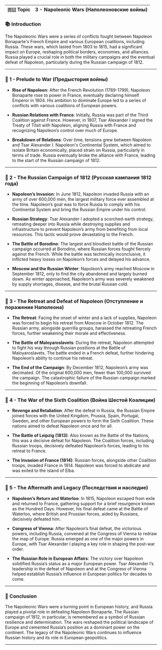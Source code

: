 
|🇷🇺 Topic|3 - Napoleonic Wars (Наполеоновские войны)|
|---|---|

### 📚 Introduction

The Napoleonic Wars were a series of conflicts fought between Napoleon Bonaparte's French Empire and various European coalitions, including Russia. These wars, which lasted from 1803 to 1815, had a significant impact on Europe, reshaping political borders, economies, and alliances. Russia played a crucial role in both the military campaigns and the eventual defeat of Napoleon, particularly during the Russian campaign of 1812.

---

### 🔑 1 - Prelude to War (Предыстория войны)

- **Rise of Napoleon**: After the French Revolution (1789-1799), Napoleon Bonaparte rose to power in France, eventually declaring himself Emperor in 1804. His ambition to dominate Europe led to a series of conflicts with various coalitions of European powers.
    
- **Russian Relations with France**: Initially, Russia was part of the Third Coalition against France. However, in 1807, Tsar Alexander I signed the Treaty of Tilsit with Napoleon, aligning Russia with France and recognizing Napoleon’s control over much of Europe.
    
- **Breakdown of Relations**: Over time, tensions grew between Napoleon and Tsar Alexander I. Napoleon's Continental System, which aimed to isolate Britain economically, placed strain on Russia, particularly in terms of trade. Russia eventually broke the alliance with France, leading to the start of the Russian campaign of 1812.
    

---

### 🧪 2 - The Russian Campaign of 1812 (Русская кампания 1812 года)

- **Napoleon’s Invasion**: In June 1812, Napoleon invaded Russia with an army of over 600,000 men, the largest military force ever assembled at the time. Napoleon’s goal was to force Russia to comply with his Continental System and bring the Russian Empire under his control.
    
- **Russian Strategy**: Tsar Alexander I adopted a scorched-earth strategy, retreating deeper into Russia while destroying supplies and infrastructure to prevent Napoleon’s army from benefiting from local resources. This tactic would prove devastating to the French.
    
- **The Battle of Borodino**: The largest and bloodiest battle of the Russian campaign occurred at Borodino, where Russian forces fought fiercely against the French. While the battle was technically inconclusive, it inflicted heavy losses on Napoleon’s forces and delayed his advance.
    
- **Moscow and the Russian Winter**: Napoleon’s army reached Moscow in September 1812, only to find the city abandoned and largely burned down. As winter approached, Napoleon’s army was severely weakened by supply shortages, disease, and the brutal Russian cold.
    

---

### 🧠 3 - The Retreat and Defeat of Napoleon (Отступление и поражение Наполеона)

- **The Retreat**: Facing the onset of winter and a lack of supplies, Napoleon was forced to begin his retreat from Moscow in October 1812. The Russian army, alongside guerrilla groups, harassed the retreating French forces, further weakening their morale and effectiveness.
    
- **The Battle of Maloyaroslavets**: During the retreat, Napoleon attempted to fight his way through Russian positions at the Battle of Maloyaroslavets. The battle ended in a French defeat, further hindering Napoleon’s ability to continue his retreat.
    
- **The End of the Campaign**: By December 1812, Napoleon’s army was decimated. Of the original 600,000 men, fewer than 100,000 survived the campaign. The catastrophic failure of the Russian campaign marked the beginning of Napoleon’s downfall.
    

---

### 🔗 4 - The War of the Sixth Coalition (Война Шестой Коалиции)

- **Revenge and Retaliation**: After the defeat in Russia, the Russian Empire joined forces with the United Kingdom, Prussia, Spain, Portugal, Sweden, and other European powers to form the Sixth Coalition. These nations aimed to defeat Napoleon once and for all.
    
- **The Battle of Leipzig (1813)**: Also known as the Battle of the Nations, this was a decisive defeat for Napoleon. The Coalition forces, including Russian troops, decisively defeated Napoleon’s forces, leading to his retreat to France.
    
- **The Invasion of France (1814)**: Russian forces, alongside other Coalition troops, invaded France in 1814. Napoleon was forced to abdicate and was exiled to the island of Elba.
    

---

### 🧪 5 - The Aftermath and Legacy (Последствия и наследие)

- **Napoleon’s Return and Waterloo**: In 1815, Napoleon escaped from exile and returned to France, gathering support for a brief resurgence known as the Hundred Days. However, his final defeat came at the Battle of Waterloo, where British and Prussian forces, aided by Russians, decisively defeated him.
    
- **Congress of Vienna**: After Napoleon’s final defeat, the victorious powers, including Russia, convened at the Congress of Vienna to redraw the map of Europe. Russia emerged as one of the major powers in Europe, with Tsar Alexander I playing a key role in shaping the post-war order.
    
- **The Russian Role in European Affairs**: The victory over Napoleon solidified Russia’s status as a major European power. Tsar Alexander I’s leadership in the defeat of Napoleon and at the Congress of Vienna helped establish Russia’s influence in European politics for decades to come.
    

---

### 🎯 Conclusion

The Napoleonic Wars were a turning point in European history, and Russia played a pivotal role in defeating Napoleon Bonaparte. The Russian campaign of 1812, in particular, is remembered as a symbol of Russian resilience and determination. The wars reshaped the political landscape of Europe and cemented Russia’s position as a dominant power on the continent. The legacy of the Napoleonic Wars continues to influence Russian history and its role in European geopolitics.

---

